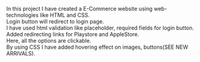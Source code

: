 In this project I have created a E-Commerce website using web-technologies like HTML and CSS. <br>
Login button will redirect to login page. <br>
I have used html validation like placeholder, required fields for login button. <br>
Added redirecting links for Playstore and AppleStore. <br>
Here, all the options are clickable. <br>
By using CSS I have added hovering effect on images, buttons(SEE NEW ARRIVALS).
